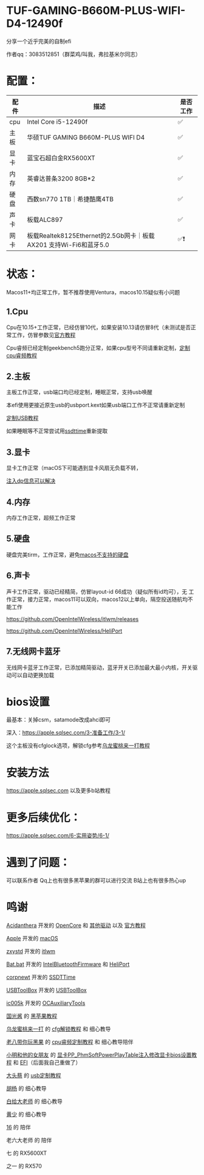 # TUF-GAMING-B660M-PLUS-WIFI-D4-12490f

分享一个近乎完美的自制efi

作者qq：3083512851（群菜鸡/叫我，弗拉基米尔同志）

配置：
==
配件 | 描述 | 是否工作
----|----|----
cpu | Intel Core i5-12490f |✅
主板 | 华硕TUF GAMING B660M-PLUS WIFI D4 |✅
显卡 | 蓝宝石超白金RX5600XT |✅
内存 | 英睿达普条3200 8GB*2 |✅
硬盘 | 西数sn770 1TB｜希捷酷鹰4TB  |✅
声卡 | 板载ALC897 |✅
网卡 | 板载Realtek8125Ethernet的2.5Gb网卡｜板载AX201 支持Wi-Fi6和蓝牙5.0 |✅❗

状态：
=
Macos11+均正常工作，暂不推荐使用Ventura，macos10.15疑似有小问题


1.Cpu
---
Cpu在10.15+工作正常，已经仿冒10代，如果安装10.13请仿冒8代（未测试是否正常工作，仿冒参数见[官方教程](https://dortania.github.io/OpenCore-Install-Guide/)

Cpu睿频已经定制geekbench5跑分正常，如果cpu型号不同请重新定制，[定制cpu睿频教程](https://www.bilibili.com/video/BV143411F7aJ/?share_source=copy_web&vd_source=89eb3ac3d3a5704fbe370f14fbc338ef)

2.主板
---
主板工作正常，usb端口均已经定制，睡眠正常，支持usb唤醒

本efi使用更接近原生usb的usbport.kext如果usb端口工作不正常请重新定制

[定制USB教程](https://www.bilibili.com/video/BV1m3411b7JP/?share_source=copy_web&vd_source=89eb3ac3d3a5704fbe370f14fbc338ef)

如果睡眠等不正常尝试用[ssdttime](https://github.com/corpnewt/SSDTTime)重新提取


3.显卡
---
显卡工作正常（macOS下可能遇到显卡风扇无负载不转，

[注入dp信息可以解决](https://www.bilibili.com/video/BV1WT411A72F/?share_source=copy_web&vd_source=89eb3ac3d3a5704fbe370f14fbc338ef)


4.内存
---
内存工作正常，超频工作正常


5.硬盘
---
硬盘完美tirm，工作正常，避免[macos不支持的硬盘](https://hpglw.com/cdc6109c.html)


6.声卡
---
声卡工作正常，驱动已经精简，仿冒layout-id 66成功（疑似所有id均可），无
工作正常，接力正常，macos11可以双向，macos12以上单向，隔空投送随航均不能工作

https://github.com/OpenIntelWireless/itlwm/releases

https://github.com/OpenIntelWireless/HeliPort


7.无线网卡蓝牙
---
无线网卡蓝牙工作正常，已添加精简驱动，蓝牙开关已添加最大最小内核，开关驱动可以自动更换加载


bios设置
=
最基本：关掉csm，satamode改成ahci即可

深入：https://apple.sqlsec.com/3-准备工作/3-1/

这个主板没有cfglock选项，解锁cfg参考[乌龙蜜桃来一打教程](https://www.bilibili.com/video/BV1LV4y1N7jF/?share_source=copy_web&vd_source=89eb3ac3d3a5704fbe370f14fbc338ef)

安装方法
=
https://apple.sqlsec.com
以及更多b站教程

更多后续优化：
=
https://apple.sqlsec.com/6-实用姿势/6-1/

遇到了问题：
=
可以联系作者
Qq上也有很多黑苹果的群可以进行交流
B站上也有很多热心up

鸣谢
=
[Acidanthera](https://github.com/acidanthera) 开发的 [OpenCore](https://github.com/acidanthera/OpenCorePkg) 和 [其他驱动](https://github.com/orgs/acidanthera/repositories) 以及 [官方教程](https://dortania.github.io/OpenCore-Install-Guide/)

[Apple](https://www.apple.com) 开发的 [macOS](https://www.apple.com/macos/)

[zxystd](https://github.com/zxystd) 开发的 [itlwm](https://github.com/OpenIntelWireless/itlwm)

[Bat.bat](https://github.com/williambj1) 开发的 [IntelBluetoothFirmware](https://github.com/OpenIntelWireless/IntelBluetoothFirmware) 和 [HeliPort](https://github.com/OpenIntelWireless/HeliPort)

[corpnewt](https://github.com/corpnewt) 开发的 [SSDTTime](https://github.com/corpnewt/SSDTTime)

[USBToolBox](https://github.com/USBToolBox) 开发的 [USBToolBox](https://github.com/USBToolBox)

[ic005k](https://github.com/ic005k) 开发的 [OCAuxiliaryTools](https://github.com/ic005k/OCAuxiliaryTools)

[国光酱](https://space.bilibili.com/112842166?spm_id_from=333.337.0.0) 的 [黑苹果教程](https://apple.sqlsec.com)

[乌龙蜜桃来一打](https://space.bilibili.com/244390800?spm_id_from=333.337.0.0)  的  [cfg解锁教程](https://www.bilibili.com/video/BV1LV4y1N7jF/?spm_id_from=333.999.0.0&vd_source=1b694a12fb9af6d07f612a9c284e1867) 和 细心教导

[老八带你玩黑果](https://space.bilibili.com/504306154?spm_id_from=333.337.search-card.all.click) 的 [cpu睿频定制教程](https://www.bilibili.com/video/BV143411F7aJ/?spm_id_from=333.999.0.0&vd_source=1b694a12fb9af6d07f612a9c284e1867) 和 细心教导陪伴

[小明和他的女朋友](https://space.bilibili.com/591453294?spm_id_from=333.337.0.0) 的 [显卡PP_PhmSoftPowerPlayTable注入修改显卡bios设置教程](https://www.bilibili.com/video/BV1WT411A72F/?spm_id_from=333.999.0.0&vd_source=1b694a12fb9af6d07f612a9c284e1867) 和 [EFI](https://github.com/Xmingbai/ASUS-TUF-GAMING-B660M-PLUS-Wi-Fi-D4-Hackintosh)（后面我自己重做了）

[大头蔡](https://space.bilibili.com/16323318) 的 [usb定制教程](https://www.bilibili.com/video/BV1m3411b7JP/?spm_id_from=333.337.search-card.all.click&vd_source=1b694a12fb9af6d07f612a9c284e1867)

[胡杨](https://space.bilibili.com/597075281?spm_id_from=333.337.0.0) 的 细心教导

[白给大老师](https://space.bilibili.com/1314835603?spm_id_from=333.337.0.0) 的 细心教导

[黄少](https://space.bilibili.com/621086526?spm_id_from=333.337.0.0) 的 细心教导

[16](https://github.com/shilu0718) 的 陪伴

老六大老师 的 陪伴

七 的 RX5600XT

之一 的 RX570
